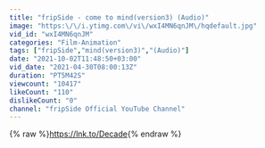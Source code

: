 ```yaml
---
title: "fripSide - come to mind(version3) (Audio)"
image: "https:\/\/i.ytimg.com\/vi\/wxI4MN6qnJM\/hqdefault.jpg"
vid_id: "wxI4MN6qnJM"
categories: "Film-Animation"
tags: ["fripSide","mind(version3)","(Audio)"]
date: "2021-10-02T11:48:50+03:00"
vid_date: "2021-04-30T08:00:13Z"
duration: "PT5M42S"
viewcount: "10417"
likeCount: "110"
dislikeCount: "0"
channel: "fripSide Official YouTube Channel"
---
```

{% raw %}<a rel="nofollow" target="blank" href="https://lnk.to/Decade">https://lnk.to/Decade</a>{% endraw %}
